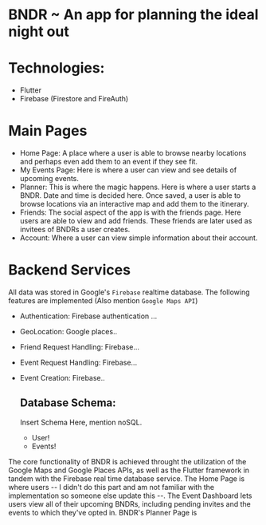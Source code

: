 # BNDR ~ An app for planning the ideal night out

# Technologies:  
- Flutter 
- Firebase (Firestore and FireAuth)

# Main Pages
- Home Page: A place where a user is able to browse nearby locations and perhaps even add them to an event if they see fit.
- My Events Page: Here is where a user can view and see details of upcoming events.
- Planner: This is where the magic happens. Here is where a user starts a BNDR. Date and time is decided here. Once saved, a user is able to browse locations via an interactive map and add them to the itinerary.
- Friends: The social aspect of the app is with the friends page. Here users are able to view and add friends. These friends are later used as invitees of BNDRs a user creates.
- Account: Where a user can view simple information about their account. 

# Backend Services
All data was stored in Google's `Firebase` realtime database. The following features are implemented (Also mention `Google Maps API`)
- Authentication: Firebase authentication ...
- GeoLocation: Google places..
- Friend Request Handling: Firebase...
- Event Request Handling: Firebase...
- Event Creation: Firebase..

    ## Database Schema:
    Insert Schema Here, mention noSQL. 
    - User!
    - Events!
    




The core functionality of BNDR is achieved throught the utilization of the Google Maps and Google Places APIs, as well as the Flutter framework in tandem with the Firebase real time database
service. The Home Page is where users -- I didn't do this part and am not familiar with the implementation so someone else update this --. The Event Dashboard lets users view all of their upcoming 
BNDRs, including pending invites and the events to which they've opted in. BNDR's Planner Page is 
